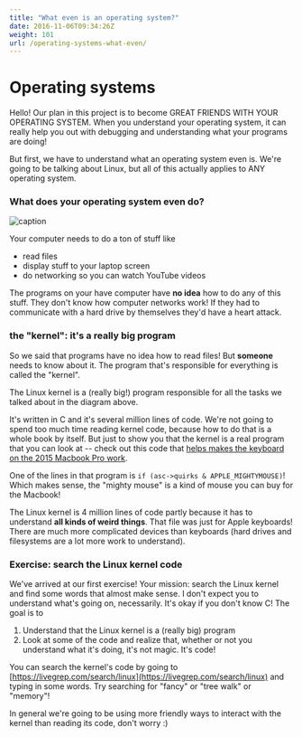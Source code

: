 ```yaml
---
title: "What even is an operating system?"
date: 2016-11-06T09:34:26Z
weight: 101
url: /operating-systems-what-even/
---
```


# Operating systems

Hello! Our plan in this project is to become GREAT FRIENDS WITH YOUR
OPERATING SYSTEM. When you understand your operating system, it can
really help you out with debugging and understanding what your programs
are doing!

But first, we have to understand what an operating system even is. We're
going to be talking about Linux, but all of this actually applies to ANY
operating system.

### What does your operating system even do?

![caption](images/os-responsibilities.svg)

Your computer needs to do a ton of stuff like

* read files
* display stuff to your laptop screen
* do networking so you can watch YouTube videos

The programs on your have computer have **no idea** how to do any of
this stuff. They don't know how computer networks work! If they had to
communicate with a hard drive by themselves they'd have a heart attack.

### the "kernel": it's a really big program

So we said that programs have no idea how to read files! But **someone**
needs to know about it. The program that's responsible for everything is
called the "kernel".

The Linux kernel is a (really big!) program responsible for all the
tasks we talked about in the diagram above.

It's written in C and it's several million lines of code. We're not going to spend too
much time reading kernel code, because how to do that is a whole book by
itself. But just to show you that the kernel is a real program that you can look at -- check out this code that
[helps makes the keyboard on the 2015 Macbook Pro work](https://github.com/torvalds/linux/blob/v4.5/drivers/hid/hid-apple.c).

One of the lines in that program is `if (asc->quirks &
APPLE_MIGHTYMOUSE)`! Which makes sense, the "mighty mouse" is a kind of
mouse you can buy for the Macbook!

The Linux kernel is 4 million lines of code partly because it has to
understand **all kinds of weird things**. That file was just for Apple
keyboards! There are much more complicated devices than keyboards (hard
drives and filesystems are a lot more work to understand).

### Exercise: search the Linux kernel code

We've arrived at our first exercise! Your mission: search the Linux
kernel and find some words that almost make sense. I don't expect you to
understand what's going on, necessarily. It's okay if you don't know C!
The goal is to

1. Understand that the Linux kernel is a (really big) program
1. Look at some of the code and realize that, whether or not you
   understand what it's doing, it's not magic. It's code!

You can search the kernel's code by going to
[https://livegrep.com/search/linux](https://livegrep.com/search/linux)
and typing in some words. Try searching for "fancy" or "tree walk" or
"memory"!

In general we're going to be using more friendly ways to interact with
the kernel than reading its code, don't worry :)

